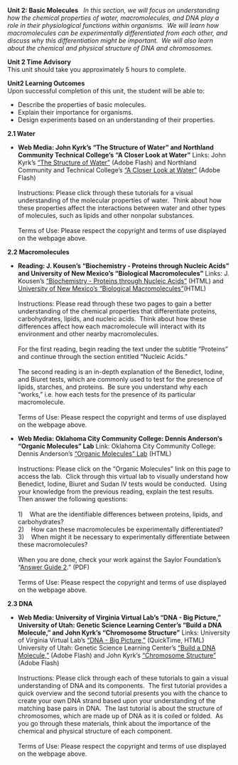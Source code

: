 **Unit 2: Basic Molecules** <span id="2"></span> 
*In this section, we will focus on understanding how the chemical
properties of water, macromolecules, and DNA play a role in their
physiological functions within organisms.  We will learn how
macromolecules can be experimentally differentiated from each other, and
discuss why this differentiation might be important.  We will also learn
about the chemical and physical structure of DNA and chromosomes.*

**Unit 2 Time Advisory**  
This unit should take you approximately 5 hours to complete.

**Unit2 Learning Outcomes**  
Upon successful completion of this unit, the student will be able to:  
-   Describe the properties of basic molecules.
-   Explain their importance for organisms.
-   Design experiments based on an understanding of their properties.

**2.1 Water** <span id="2.1"></span> 
-   **Web Media: John Kyrk’s “The Structure of Water” and Northland
    Community Technical College’s “A Closer Look at Water”**
    Links: John Kyrk’s [“The Structure of
    Water”](http://www.johnkyrk.com/H2O.html) (Adobe Flash) and
    Northland Community and Technical College’s [“A Closer Look at
    Water”](http://programs.northlandcollege.edu/biology/Biology1111/animations/hydrogenbonds.html)
    (Adobe Flash)  
        
     Instructions: Please click through these tutorials for a visual
    understanding of the molecular properties of water.  Think about how
    these properties affect the interactions between water and other
    types of molecules, such as lipids and other nonpolar substances.  
        
     Terms of Use: Please respect the copyright and terms of use
    displayed on the webpage above.

**2.2 Macromolecules** <span id="2.2"></span> 
-   **Reading: J. Kousen’s “Biochemistry - Proteins through Nucleic
    Acids” and University of New Mexico’s “Biological Macromolecules”**
    Links: J. Kousen’s [“Biochemistry - Proteins through Nucleic
    Acids”](http://www.hobart.k12.in.us/jkousen/Biology/biochem.htm) (HTML)
    and [University of New Mexico’s “Biological
    Macromolecules”](http://biology.unm.edu/ccouncil/Biology_124/Summaries/Macromol.html)(HTML)  
        
     Instructions: Please read through these two pages to gain a better
    understanding of the chemical properties that differentiate
    proteins, carbohydrates, lipids, and nucleic acids.  Think about how
    these differences affect how each macromolecule will interact with
    its environment and other nearby macromolecules.  
        
     For the first reading, begin reading the text under the subtitle
    “Proteins” and continue through the section entitled “Nucleic
    Acids.”  
        
     The second reading is an in-depth explanation of the Benedict,
    Iodine, and Biuret tests, which are commonly used to test for the
    presence of lipids, starches, and proteins.  Be sure you understand
    why each “works,” i.e. how each tests for the presence of its
    particular macromolecule.  
        
     Terms of Use: Please respect the copyright and terms of use
    displayed on the webpage above.

-   **Web Media: Oklahoma City Community College: Dennis Anderson’s
    “Organic Molecules” Lab**
    Link: Oklahoma City Community College: Dennis Anderson’s [“Organic
    Molecules” Lab](http://www.occc.edu/biologylabs/) (HTML)  
        
     Instructions: Please click on the “Organic Molecules” link on this
    page to access the lab.  Click through this virtual lab to visually
    understand how Benedict, Iodine, Biuret and Sudan IV tests would be
    conducted.  Using your knowledge from the previous reading, explain
    the test results.  Then answer the following questions:  
        
     1)    What are the identifiable differences between proteins,
    lipids, and carbohydrates?  
     2)    How can these macromolecules be experimentally
    differentiated?  
     3)    When might it be necessary to experimentally differentiate
    between these macromolecules?  
        
     When you are done, check your work against the Saylor Foundation’s
    “[Answer Guide
    2](https://resources.saylor.org/archived/wp-content/uploads/2011/05/BIO101LAB-AG2-FINAL.pdf).”
    (PDF)  
        
     Terms of Use: Please respect the copyright and terms of use
    displayed on the webpage above.

**2.3 DNA** <span id="2.3"></span> 
-   **Web Media: University of Virginia Virtual Lab’s “DNA - Big
    Picture,” University of Utah: Genetic Science Learning Center’s
    “Build a DNA Molecule,” and John Kyrk’s “Chromosome Structure”**
    Links: University of Virginia Virtual Lab’s [“DNA - Big
    Picture,”](http://www.virlab.virginia.edu/VL/DNA_big_picture.htm) (QuickTime,
    HTML) University of Utah: Genetic Science Learning Center’s [“Build
    a DNA
    Molecule,”](http://learn.genetics.utah.edu/content/begin/dna/builddna/)
    (Adobe Flash) and John Kyrk’s [“Chromosome
    Structure”](http://www.johnkyrk.com/chromosomestructure.html) (Adobe
    Flash)  
        
     Instructions: Please click through each of these tutorials to gain
    a visual understanding of DNA and its components.  The first
    tutorial provides a quick overview and the second tutorial presents
    you with the chance to create your own DNA strand based upon your
    understanding of the matching base pairs in DNA.  The last tutorial
    is about the structure of chromosomes, which are made up of DNA as
    it is coiled or folded.  As you go through these materials, think
    about the importance of the chemical and physical structure of each
    component.  
        
     Terms of Use: Please respect the copyright and terms of use
    displayed on the webpage above.



